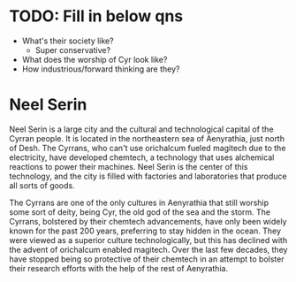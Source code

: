 # TODO: Fill in below qns
- What's their society like?
  - Super conservative?
- What does the worship of Cyr look like?
- How industrious/forward thinking are they?

# Neel Serin
Neel Serin is a large city and the cultural and technological capital of the Cyrran people. It is located in the northeastern sea of Aenyrathia, just north of Desh. The Cyrrans, who can't use orichalcum fueled magitech due to the electricity, have developed chemtech, a technology that uses alchemical reactions to power their machines. Neel Serin is the center of this technology, and the city is filled with factories and laboratories that produce all sorts of goods. 

The Cyrrans are one of the only cultures in Aenyrathia that still worship some sort of deity, being Cyr, the old god of the sea and the storm. The Cyrrans, bolstered by their chemtech advancements, have only been widely known for the past 200 years, preferring to stay hidden in the ocean. They were viewed as a superior culture technologically, but this has declined with the advent of orichalcum enabled magitech. Over the last few decades, they have stopped being so protective of their chemtech in an attempt to bolster their research efforts with the help of the rest of Aenyrathia.